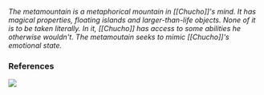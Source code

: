 *The metamountain is a metaphorical mountain in [[Chucho]]'s mind. It has magical properties, floating islands and larger-than-life objects. None of it is to be taken literally. In it, [[Chucho]] has access to some abilities he otherwise wouldn't. The metamoutain seeks to mimic [[Chucho]]'s emotional state.* 

### References

![](https://www.youtube.com/watch?v=YmGqcjTH14A)

